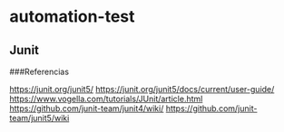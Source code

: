 # automation-test

## Junit

###Referencias

<a>https://junit.org/junit5/</a>
<a>https://junit.org/junit5/docs/current/user-guide/</a>
<a>https://www.vogella.com/tutorials/JUnit/article.html</a>
<a>https://github.com/junit-team/junit4/wiki/</a>
<a>https://github.com/junit-team/junit5/wiki</a>




